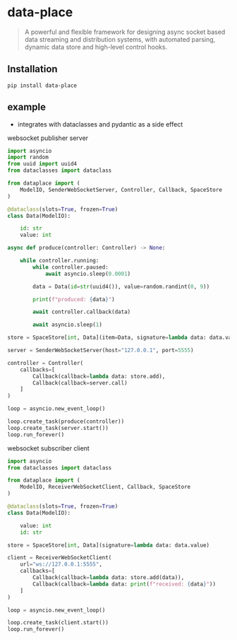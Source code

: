 # data-place

> A powerful and flexible framework for designing async socket based data streaming and distribution systems, with automated parsing, dynamic data store and high-level control hooks.

Installation
-----------
````
pip install data-place
````

example
-----------
* integrates with dataclasses and pydantic as a side effect

websocket publisher server
```python
import asyncio
import random
from uuid import uuid4
from dataclasses import dataclass

from dataplace import (
    ModelIO, SenderWebSocketServer, Controller, Callback, SpaceStore
)

@dataclass(slots=True, frozen=True)
class Data(ModelIO):

    id: str
    value: int

async def produce(controller: Controller) -> None:

    while controller.running:
        while controller.paused:
            await asyncio.sleep(0.0001)

        data = Data(id=str(uuid4()), value=random.randint(0, 9))

        print(f"produced: {data}")

        await controller.callback(data)

        await asyncio.sleep(1)

store = SpaceStore[int, Data](item=Data, signature=lambda data: data.value)

server = SenderWebSocketServer(host="127.0.0.1", port=5555)

controller = Controller(
    callbacks=[
        Callback(callback=lambda data: store.add),
        Callback(callback=server.call)
    ]
)

loop = asyncio.new_event_loop()

loop.create_task(produce(controller))
loop.create_task(server.start())
loop.run_forever()
```

websocket subscriber client
```python
import asyncio
from dataclasses import dataclass

from dataplace import (
    ModelIO, ReceiverWebSocketClient, Callback, SpaceStore
)

@dataclass(slots=True, frozen=True)
class Data(ModelIO):

    value: int
    id: str

store = SpaceStore[int, Data](signature=lambda data: data.value)

client = ReceiverWebSocketClient(
    url="ws://127.0.0.1:5555",
    callbacks=[
        Callback(callback=lambda data: store.add(data)),
        Callback(callback=lambda data: print(f"received: {data}"))
    ]
)

loop = asyncio.new_event_loop()

loop.create_task(client.start())
loop.run_forever()
```